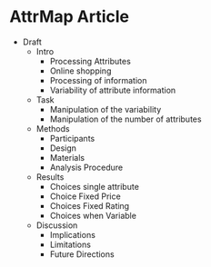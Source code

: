 # AttrMap Article

- Draft
  - Intro
    - Processing Attributes
    - Online shopping
    - Processing of information
    - Variability of attribute information
  - Task
    - Manipulation of the variability
    - Manipulation of the number of attributes
  - Methods
    - Participants
    - Design
    - Materials
    - Analysis Procedure
  - Results
    - Choices single attribute
    - Choice Fixed Price
    - Choices Fixed Rating
    - Choices when Variable
  - Discussion
    - Implications
    - Limitations
    - Future Directions
